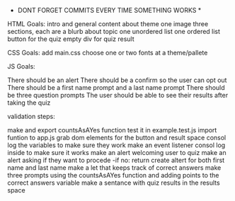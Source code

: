 * DONT FORGET COMMITS EVERY TIME SOMETHING WORKS *

HTML Goals:
intro and general content about theme
one image
three sections, each are a blurb about topic
one unordered list
one ordered list
button for the quiz
empty div for quiz result

CSS Goals:
add main.css
choose one or two fonts
at a theme/pallete

JS Goals:

There should be an alert
There should be a confirm so the user can opt out
There should be a first name prompt and a last name prompt
There should be three question prompts
The user should be able to see their results after taking the quiz

validation steps:

make and export countsAsAYes function
test it in example.test.js
import funtion to app.js
grab dom elements for the button and result space
consol log the variables to make sure they work
make an event listener
consol log inside to make sure it works
make an alert welcoming user to quiz
make an alert asking if they want to procede
    -if no: return
create altert for both first name and last name
make a let that keeps track of correct answers
make three prompts using the countsAsAYes function and adding points to the correct answers variable
make a sentance with quiz results in the results space

